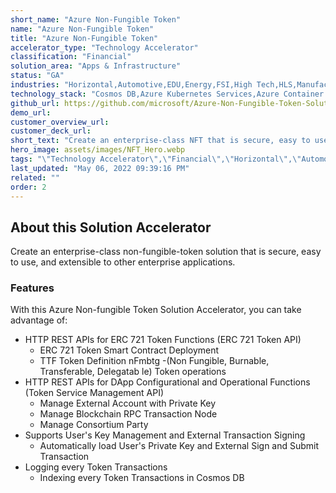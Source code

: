 ```yaml
---
short_name: "Azure Non-Fungible Token"
name: "Azure Non-Fungible Token"
title: "Azure Non-Fungible Token"
accelerator_type: "Technology Accelerator"
classification: "Financial"
solution_area: "Apps & Infrastructure"
status: "GA"
industries: "Horizontal,Automotive,EDU,Energy,FSI,High Tech,HLS,Manufacturing,Media and Entertainment,Professional Services,Retail,SLG"
technology_stack: "Cosmos DB,Azure Kubernetes Services,Azure Container Registry,Azure KeyVault,Azure Virtual Machine"
github_url: https://github.com/microsoft/Azure-Non-Fungible-Token-Solution-Accelerator
demo_url: 
customer_overview_url: 
customer_deck_url: 
short_text: "Create an enterprise-class NFT that is secure, easy to use, and extensible to other enterprise applications."
hero_image: assets/images/NFT_Hero.webp
tags: "\"Technology Accelerator\",\"Financial\",\"Horizontal\",\"Automotive\",\"EDU\",\"Energy\",\"FSI\",\"High Tech\",\"HLS\",\"Manufacturing\",\"Media and Entertainment\",\"Professional Services\",\"Retail\",\"SLG\",\"Cosmos DB\",\"Azure Kubernetes Services\",\"Azure Container Registry\",\"Azure KeyVault\",\"Azure Virtual Machine\",\"Apps & Infrastructure\""
last_updated: "May 06, 2022 09:39:16 PM"
related: ""
order: 2
---
```

## About this Solution Accelerator

Create an enterprise-class non-fungible-token solution that is secure, easy to use, and extensible to other enterprise applications. 

### Features
With this Azure Non-fungible Token Solution Accelerator, you can take advantage of:

* HTTP REST APIs for ERC 721 Token Functions (ERC 721 Token API)
   - ERC 721 Token Smart Contract Deployment
   - TTF Token Definition nFmbtg -(Non Fungible, Burnable, Transferable, Delegatab    le) Token operations
* HTTP REST APIs for DApp Configurational and Operational Functions (Token Service Management API)
   - Manage External Account with Private Key
   - Manage Blockchain RPC Transaction Node
   - Manage Consortium Party
* Supports User's Key Management and External Transaction Signing
   - Automatically load User's Private Key and External Sign and Submit Transaction
* Logging every Token Transactions
   - Indexing every Token Transactions in Cosmos DB
